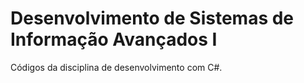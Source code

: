 # Desenvolvimento de Sistemas de Informação Avançados I 
Códigos da disciplina de desenvolvimento com C#.
